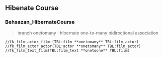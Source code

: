 ## Hibenate Course
### Behsazan_HibernateCourse

> branch onetomany : hibernate one-to-many bidirectional association

    //fk_film_actor_film (TBL:film **onetomany** TBL:film_actor)
    //fk_film_actor_actor(TBL:actor **onetomany** TBL:film_actor)
    //fk_film_text_film(TBL:film_text **onetoone** TBL:film)

